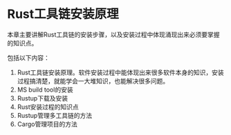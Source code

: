 # Rust工具链安装原理

本章主要讲解Rust工具链的安装步骤，以及安装过程中体现涌现出来必须要掌握的知识点。

包括以下内容：
1. Rust工具链安装原理。软件安装过程中能体现出来很多软件本身的知识，安装过程搞清楚，就能学会一大堆知识，也能解决很多问题。
2. MS build tool的安装
3. Rustup下载及安装
4. Rust安装过程的知识点
5. Rustup管理多工具链的方法
6. Cargo管理项目的方法